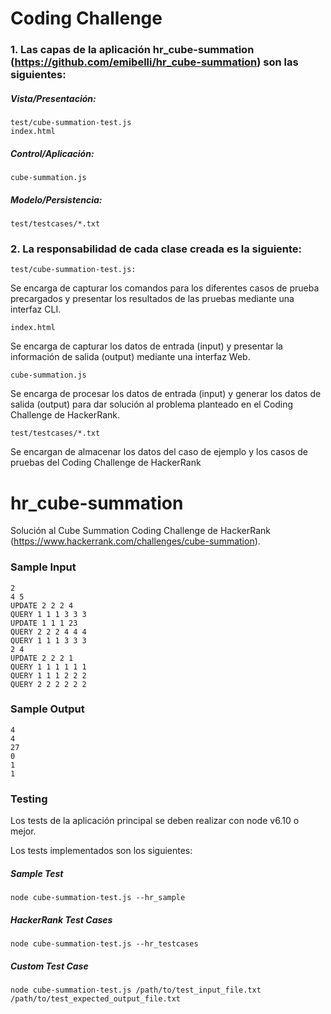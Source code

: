 # Coding Challenge
### 1. Las capas de la aplicación hr_cube-summation (https://github.com/emibelli/hr_cube-summation) son las siguientes:
##### Vista/Presentación:
```
test/cube-summation-test.js
index.html
```
##### Control/Aplicación: 
```
cube-summation.js
```
##### Modelo/Persistencia:
```
test/testcases/*.txt
```

### 2. La responsabilidad de cada clase creada es la siguiente:
```
test/cube-summation-test.js:
```
Se encarga de capturar los comandos para los diferentes casos de prueba precargados y presentar los resultados de las pruebas mediante una interfaz CLI.
```
index.html
```
Se encarga de capturar los datos de entrada (input) y presentar la información de salida (output) mediante una interfaz Web.
```
cube-summation.js
```
Se encarga de procesar los datos de entrada (input) y generar los datos de salida (output) para dar solución al problema planteado en el Coding Challenge de HackerRank.
```
test/testcases/*.txt
```
Se encargan de almacenar los datos del caso de ejemplo y los casos de pruebas del Coding Challenge de HackerRank

# hr_cube-summation
Solución al Cube Summation Coding Challenge de HackerRank (https://www.hackerrank.com/challenges/cube-summation).

### Sample Input
```
2
4 5
UPDATE 2 2 2 4
QUERY 1 1 1 3 3 3
UPDATE 1 1 1 23
QUERY 2 2 2 4 4 4
QUERY 1 1 1 3 3 3
2 4
UPDATE 2 2 2 1
QUERY 1 1 1 1 1 1
QUERY 1 1 1 2 2 2
QUERY 2 2 2 2 2 2
```

### Sample Output 
```
4
4
27
0
1
1
```

### Testing
Los tests de la aplicación principal se deben realizar con node v6.10 o mejor.

Los tests implementados son los siguientes:

##### Sample Test
`
node cube-summation-test.js --hr_sample
`

##### HackerRank Test Cases
`
node cube-summation-test.js --hr_testcases
`

##### Custom Test Case
`
node cube-summation-test.js /path/to/test_input_file.txt /path/to/test_expected_output_file.txt
`
